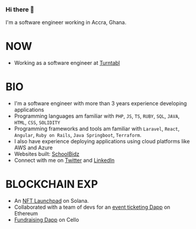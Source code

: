 ### Hi there 👋

I'm a software engineer working in Accra, Ghana.

# NOW
- Working as a software engineer at [Turntabl](https://turntabl.io)

# BIO
- I'm a software engineer with more than 3 years experience developing applications
- Programming languages am familiar with `PHP`, `JS`, `TS`, `RUBY`, `SQL`, `JAVA`, `HTML`, `CSS`, `SOLIDITY`
- Programming frameworks and tools am familiar with `Laravel`, `React`, `Angular`, `Ruby on Rails`, `Java Springboot`, `Terraform`.
-  I also have experience deploying applications using cloud platforms like AWS and Azure
-  Websites built: [SchoolBidz](https://schoolbidz.com/)
-  Connect with me on [Twitter](https://twitter.com/YirenkyiPhilip) and [LinkedIn](https://www.linkedin.com/in/philip-yirenkyi/)

# BLOCKCHAIN EXP
- An [NFT Launchpad](https://github.com/AltDeckOrganization) on Solana.
- Collaborated with a team of devs for an [event ticketing Dapp](https://github.com/encode-g16/nft-ticketing) on Ethereum
- [Fundraising Dapp](https://github.com/pwilson77/fundraiser-cello) on Cello 

<!--
**pwilson77/pwilson77** is a ✨ _special_ ✨ repository because its `README.md` (this file) appears on your GitHub profile.

Here are some ideas to get you started:

- 🔭 I’m currently working on ...
- 🌱 I’m currently learning ...
- 👯 I’m looking to collaborate on ...
- 🤔 I’m looking for help with ...
- 💬 Ask me about ...
- 📫 How to reach me: ...
- 😄 Pronouns: ...
- ⚡ Fun fact: ...
-->
